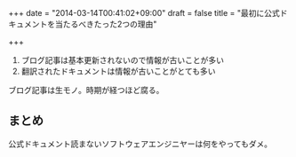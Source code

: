 +++
date = "2014-03-14T00:41:02+09:00"
draft = false
title = "最初に公式ドキュメントを当たるべきたった2つの理由"

+++

1. ブログ記事は基本更新されないので情報が古いことが多い
1. 翻訳されたドキュメントは情報が古いことがとても多い

ブログ記事は生モノ。時期が経つほど腐る。

## まとめ

公式ドキュメント読まないソフトウェアエンジニヤーは何をやってもダメ。
